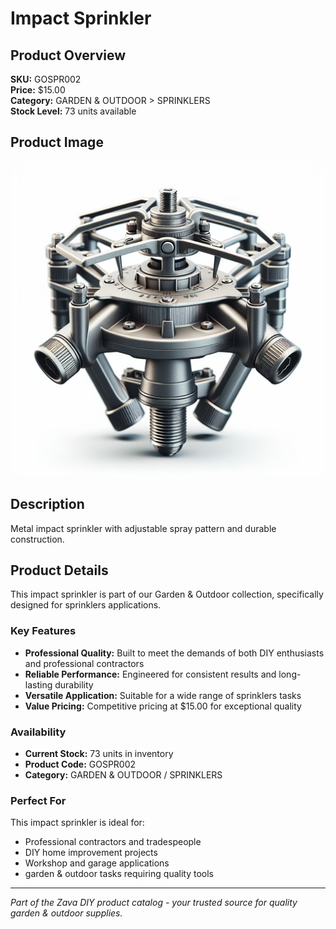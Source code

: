 # Impact Sprinkler

## Product Overview

**SKU:** GOSPR002  
**Price:** $15.00  
**Category:** GARDEN & OUTDOOR > SPRINKLERS  
**Stock Level:** 73 units available  

## Product Image

![Impact Sprinkler](https://raw.githubusercontent.com/microsoft/ai-tour-26-zava-diy-dataset-plus-mcp/refs/heads/main/images/garden_%26_outdoor_sprinklers_impact_sprinkler_20250620_214810.png)

## Description

Metal impact sprinkler with adjustable spray pattern and durable construction.

## Product Details

This impact sprinkler is part of our Garden & Outdoor collection, specifically designed for sprinklers applications. 

### Key Features

- **Professional Quality:** Built to meet the demands of both DIY enthusiasts and professional contractors
- **Reliable Performance:** Engineered for consistent results and long-lasting durability
- **Versatile Application:** Suitable for a wide range of sprinklers tasks
- **Value Pricing:** Competitive pricing at $15.00 for exceptional quality

### Availability

- **Current Stock:** 73 units in inventory
- **Product Code:** GOSPR002
- **Category:** GARDEN & OUTDOOR / SPRINKLERS

### Perfect For

This impact sprinkler is ideal for:
- Professional contractors and tradespeople
- DIY home improvement projects  
- Workshop and garage applications
- garden & outdoor tasks requiring quality tools

---

*Part of the Zava DIY product catalog - your trusted source for quality garden & outdoor supplies.*
